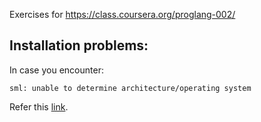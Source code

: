Exercises for https://class.coursera.org/proglang-002/

## Installation problems:

In case you encounter:
	
	sml: unable to determine architecture/operating system

Refer this [link](https://github.com/yatinsns/coursera-prolang-002).
